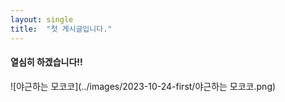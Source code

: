 ```yaml
---
layout: single
title:  "첫 게시글입니다."
---
```


#### 열심히 하겠습니다!!

![야근하는 모코코](../images/2023-10-24-first/야근하는 모코코.png)
